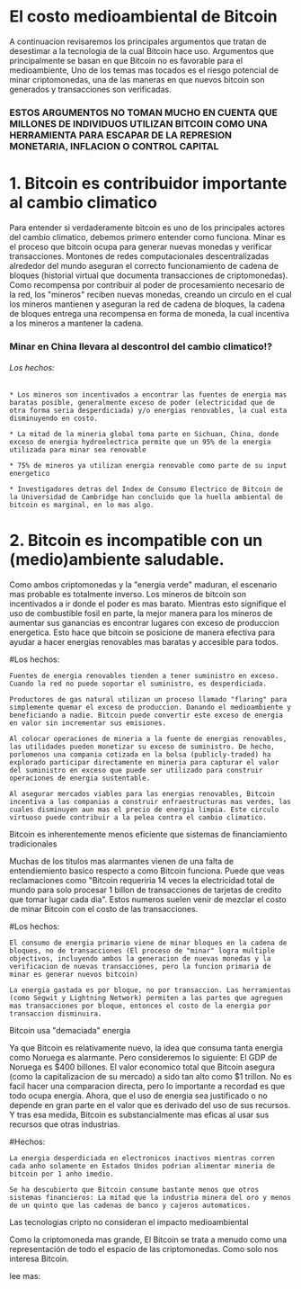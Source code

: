 # El costo medioambiental de Bitcoin

A continuacion revisaremos los principales argumentos que tratan de desestimar a la tecnologia de la cual Bitcoin hace uso. Argumentos que principalmente se basan en que Bitcoin no es favorable para el medioambiente, Uno de los temas mas tocados es el riesgo potencial de minar criptomonedas, una de las maneras en que nuevos bitcoin son generados y transacciones son verificadas. 

### ESTOS ARGUMENTOS NO TOMAN MUCHO EN CUENTA QUE MILLONES DE INDIVIDUOS UTILIZAN BITCOIN COMO UNA HERRAMIENTA PARA ESCAPAR DE LA REPRESION MONETARIA, INFLACION O CONTROL CAPITAL ###

# 1. Bitcoin es contribuidor importante al cambio climatico

Para entender si verdaderamente bitcoin es uno de los principales actores del cambio climatico, debemos primero entender como funciona.
Minar es el proceso que bitcoin ocupa para generar nuevas monedas y verificar transacciones. Montones de redes computacionales descentralizadas alrededor del mundo aseguran el correcto funcionamiento de cadena de bloques (historial virtual que documenta transacciones de criptomonedas). Como recompensa por contribuir al poder de procesamiento necesario de la red, los "mineros" reciben nuevas monedas, creando un circulo en el cual los mineros mantienen y aseguran la red de cadena de bloques, la cadena de bloques entrega una recompensa en forma de moneda, la cual incentiva a los mineros a mantener la cadena.

### Minar en China llevara al descontrol del cambio climatico!?

###### Los hechos: 

    * Los mineros son incentivados a encontrar las fuentes de energia mas baratas posible, generalmente exceso de poder (electricidad que de otra forma seria desperdiciada) y/o energias renovables, la cual esta disminuyendo en costo.

    * La mitad de la mineria global toma parte en Sichuan, China, donde exceso de energia hydroelectrica permite que un 95% de la energia utilizada para minar sea renovable

    * 75% de mineros ya utilizan energia renovable como parte de su input energetico

    * Investigadores detras del Index de Consumo Electrico de Bitcoin de la Universidad de Cambridge han concluido que la huella ambiental de bitcoin es marginal, en lo mas algo.

# 2. Bitcoin es incompatible con un (medio)ambiente saludable.

Como ambos criptomonedas y la "energia verde" maduran, el escenario mas probable es totalmente inverso. Los mineros de bitcoin son incentivados a ir donde el poder es mas barato. Mientras esto signifique el uso de combustible fosil en parte, la mejor manera para los mineros de aumentar sus ganancias es encontrar lugares con exceso de produccion energetica. Esto hace que bitcoin se posicione de manera efectiva para ayudar a hacer energias renovables mas baratas y accesible para todos.

#Los hechos: 

    Fuentes de energia renovables tienden a tener suministro en exceso. Cuando la red no puede soportar el suministro, es desperdiciada.

    Productores de gas natural utilizan un proceso llamado "flaring" para simplemente quemar el exceso de produccion. Danando el medioambiente y beneficiando a nadie. Bitcoin puede convertir este exceso de energia en valor sin incrementar sus emisiones.

    Al colocar operaciones de mineria a la fuente de energias renovables, las utilidades pueden monetizar su exceso de suministro. De hecho, porlomenos una compania cotizada en la bolsa (publicly-traded) ha explorado participar directamente en mineria para capturar el valor del suministro en exceso que puede ser utilizado para construir operaciones de energia sustentable.

    Al asegurar mercados viables para las energias renovables, Bitcoin incentiva a las companias a construir enfraestructuras mas verdes, las cuales disminuyen aun mas el precio de energia limpia. Este circulo virtuoso puede contribuir a la pelea contra el cambio climatico.

Bitcoin es inherentemente menos eficiente que sistemas de financiamiento tradicionales

Muchas de los titulos mas alarmantes vienen de una falta de entendiemiento basico respecto a como Bitcoin funciona. Puede que veas reclamaciones como "Bitcoin requeriria 14 veces la electricidad total de mundo para solo procesar 1 billon de transacciones de tarjetas de credito que tomar lugar cada dia". Estos numeros suelen venir de mezclar el costo de minar Bitcoin con el costo de las transacciones.

#Los hechos: 

    El consumo de energia primario viene de minar bloques en la cadena de bloques, no de transacciones (El proceso de "minar" logra multiple objectivos, incluyendo ambos la generacion de nuevas monedas y la verificacion de nuevas transacciones, pero la funcion primaria de minar es generar nuevos bitcoin)

    La energia gastada es por bloque, no por transaccion. Las herramientas (como Segwit y Lightning Network) permiten a las partes que agreguen mas transacciones por bloque, entonces el costo de la energia por transaccion disminuira. 

Bitcoin usa "demaciada" energia

Ya que Bitcoin es relativamente nuevo, la idea que consuma tanta energia como Noruega es alarmante. Pero consideremos lo siguiente: El GDP de Noruega es $400 billones. El valor economico total que Bitcoin asegura (como la capitalizacion de su mercado) a sido tan alto como $1 trillon. No es facil hacer una comparacion directa, pero lo importante a recordad es que todo ocupa energia. Ahora, que el uso de energia sea justificado o no depende en gran parte en el valor que es derivado del uso de sus recursos. Y tras esa medida, Bitcoin es substancialmente mas eficas al usar sus recursos que otras industrias.

#Hechos:

    La energia desperdiciada en electronicos inactivos mientras corren cada anho solamente en Estados Unidos podrian alimentar mineria de bitcoin por 1 anho imedio.

    Se ha descubierto que Bitcoin consume bastante menos que otros sistemas financieros: La mitad que la industria minera del oro y menos de un quinto que las cadenas de banco y cajeros automaticos.

Las tecnologias cripto no consideran el impacto medioambiental

Como la criptomoneda mas grande, El Bitcoin se trata a menudo como una representación de todo el espacio de las criptomonedas. Como solo nos interesa Bitcoin.

lee mas: 

